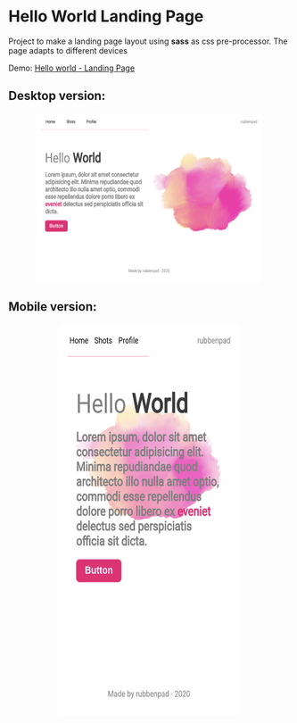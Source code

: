 <h1> Hello World Landing Page </h1>

<p>Project to make a landing page layout using <strong>sass</strong> as css pre-processor. The page adapts to different devices</p>

Demo: [Hello world - Landing Page]( https://rubbenpad.github.io/landing-page )

<h2>Desktop version:</h2>

<div style="margin: 20px 50px;">
  <img src="./assets/desktop.png" width="500px" height="300px"/>
</div>

<h2>Mobile version:</h2>
<div style="margin: 20px 90px;">
  <img src="./assets/responsive.png" width="400px" height="700px"/>
</div>
